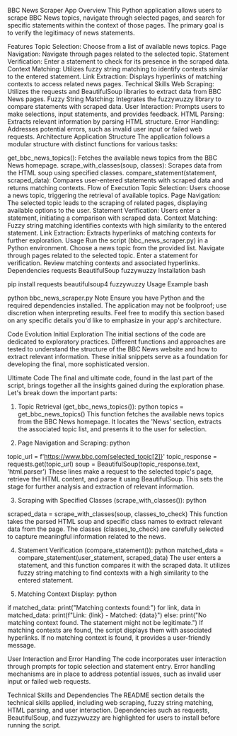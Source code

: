 BBC News Scraper App
Overview
This Python application allows users to scrape BBC News topics, navigate through selected pages, and search for specific statements within the context of those pages. The primary goal is to verify the legitimacy of news statements.

Features
Topic Selection: Choose from a list of available news topics.
Page Navigation: Navigate through pages related to the selected topic.
Statement Verification: Enter a statement to check for its presence in the scraped data.
Context Matching: Utilizes fuzzy string matching to identify contexts similar to the entered statement.
Link Extraction: Displays hyperlinks of matching contexts to access related news pages.
Technical Skills
Web Scraping: Utilizes the requests and BeautifulSoup libraries to extract data from BBC News pages.
Fuzzy String Matching: Integrates the fuzzywuzzy library to compare statements with scraped data.
User Interaction: Prompts users to make selections, input statements, and provides feedback.
HTML Parsing: Extracts relevant information by parsing HTML structure.
Error Handling: Addresses potential errors, such as invalid user input or failed web requests.
Architecture
Application Structure
The application follows a modular structure with distinct functions for various tasks:

get_bbc_news_topics(): Fetches the available news topics from the BBC News homepage.
scrape_with_classes(soup, classes): Scrapes data from the HTML soup using specified classes.
compare_statement(statement, scraped_data): Compares user-entered statements with scraped data and returns matching contexts.
Flow of Execution
Topic Selection: Users choose a news topic, triggering the retrieval of available topics.
Page Navigation: The selected topic leads to the scraping of related pages, displaying available options to the user.
Statement Verification: Users enter a statement, initiating a comparison with scraped data.
Context Matching: Fuzzy string matching identifies contexts with high similarity to the entered statement.
Link Extraction: Extracts hyperlinks of matching contexts for further exploration.
Usage
Run the script (bbc_news_scraper.py) in a Python environment.
Choose a news topic from the provided list.
Navigate through pages related to the selected topic.
Enter a statement for verification.
Review matching contexts and associated hyperlinks.
Dependencies
requests
BeautifulSoup
fuzzywuzzy
Installation
bash

pip install requests beautifulsoup4 fuzzywuzzy
Usage Example
bash

python bbc_news_scraper.py
Note
Ensure you have Python and the required dependencies installed.
The application may not be foolproof; use discretion when interpreting results.
Feel free to modify this section based on any specific details you'd like to emphasize in your app's architecture.


Code Evolution
Initial Exploration
The initial sections of the code are dedicated to exploratory practices. Different functions and approaches are tested to understand the structure of the BBC News website and how to extract relevant information. These initial snippets serve as a foundation for developing the final, more sophisticated version.

Ultimate Code
The final and ultimate code, found in the last part of the script, brings together all the insights gained during the exploration phase. Let's break down the important parts:

1. Topic Retrieval (get_bbc_news_topics()):
python
topics = get_bbc_news_topics()
This function fetches the available news topics from the BBC News homepage. It locates the 'News' section, extracts the associated topic list, and presents it to the user for selection.

2. Page Navigation and Scraping:
python

topic_url = f'https://www.bbc.com{selected_topic[2]}'
topic_response = requests.get(topic_url)
soup = BeautifulSoup(topic_response.text, 'html.parser')
These lines make a request to the selected topic's page, retrieve the HTML content, and parse it using BeautifulSoup. This sets the stage for further analysis and extraction of relevant information.

3. Scraping with Specified Classes (scrape_with_classes()):
python

scraped_data = scrape_with_classes(soup, classes_to_check)
This function takes the parsed HTML soup and specific class names to extract relevant data from the page. The classes (classes_to_check) are carefully selected to capture meaningful information related to the news.

4. Statement Verification (compare_statement()):
python
matched_data = compare_statement(user_statement, scraped_data)
The user enters a statement, and this function compares it with the scraped data. It utilizes fuzzy string matching to find contexts with a high similarity to the entered statement.

5. Matching Context Display:
python
 
if matched_data:
    print("Matching contexts found:")
    for link, data in matched_data:
        print(f"Link: {link} - Matched: {data}")
else:
    print("No matching context found. The statement might not be legitimate.")
If matching contexts are found, the script displays them with associated hyperlinks. If no matching context is found, it provides a user-friendly message.

User Interaction and Error Handling
The code incorporates user interaction through prompts for topic selection and statement entry. Error handling mechanisms are in place to address potential issues, such as invalid user input or failed web requests.

Technical Skills and Dependencies
The README section details the technical skills applied, including web scraping, fuzzy string matching, HTML parsing, and user interaction. Dependencies such as requests, BeautifulSoup, and fuzzywuzzy are highlighted for users to install before running the script.
